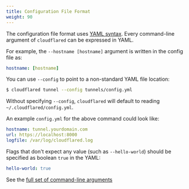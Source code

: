 ```yaml
---
title: Configuration File Format
weight: 90
---
```


The configuration file format uses [YAML syntax](http://www.yaml.org/start.html). Every command-line argument of `cloudflared` can be expressed in YAML.

For example, the `--hostname [hostname]` argument is written in the config file as:

```yaml
hostname: [hostname]
```

You can use `--config` to point to a non-standard YAML file location:

```bash
$ cloudflared tunnel --config tunnels/config.yml
```

Without specifying `--config`, `cloudflared` will default to reading `~/.cloudflared/config.yml`.

An example `config.yml` for the above command could look like:

```yaml
hostname: tunnel.yourdomain.com
url: https://localhost:8000
logfile: /var/log/cloudflared.log
```

Flags that don't expect any value (such as `--hello-world`) should be specified as boolean `true` in the YAML:
```yaml
hello-world: true
```

See the [full set of command-line arguments](/argo-tunnel/reference/arguments)
